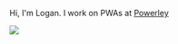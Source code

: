 Hi, I'm Logan. I work on PWAs at [Powerley](https://powerley.com)

![](https://github-readme-stats.vercel.app/api?username=mcansh&show_icons=true&count_private=true)
